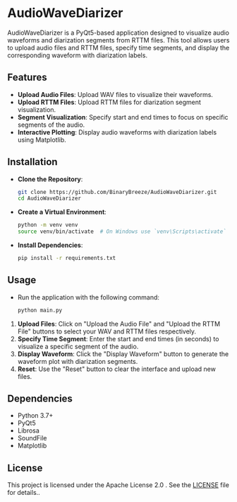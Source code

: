 # AudioWaveDiarizer
AudioWaveDiarizer is a PyQt5-based application designed to visualize audio waveforms and diarization segments from RTTM files. This tool allows users to upload audio files and RTTM files, specify time segments, and display the corresponding waveform with diarization labels.
## Features

- **Upload Audio Files**: Upload WAV files to visualize their waveforms.
- **Upload RTTM Files**: Upload RTTM files for diarization segment visualization.
- **Segment Visualization**: Specify start and end times to focus on specific segments of the audio.
- **Interactive Plotting**: Display audio waveforms with diarization labels using Matplotlib.
## Installation

- **Clone the Repository**:
   ```sh
   git clone https://github.com/BinaryBreeze/AudioWaveDiarizer.git
   cd AudioWaveDiarizer
- **Create a Virtual Environment**:
  ```sh
  python -m venv venv
  source venv/bin/activate  # On Windows use `venv\Scripts\activate`
- **Install Dependencies**:
  ```sh
  pip install -r requirements.txt
## Usage

- Run the application with the following command:
  ```sh
  python main.py
1. **Upload Files**: Click on "Upload the Audio File" and "Upload the RTTM File" buttons to select your WAV and RTTM files respectively.
2. **Specify Time Segment**: Enter the start and end times (in seconds) to visualize a specific segment of the audio.
3. **Display Waveform**: Click the "Display Waveform" button to generate the waveform plot with diarization segments.
4. **Reset**: Use the "Reset" button to clear the interface and upload new files.
## Dependencies

- Python 3.7+
- PyQt5
- Librosa
- SoundFile
- Matplotlib
## License

This project is licensed under the Apache License 2.0 . See the [LICENSE](LICENSE) file for details..

